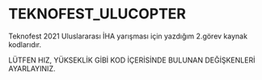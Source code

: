 # TEKNOFEST_ULUCOPTER
Teknofest 2021 Uluslararası İHA yarışması için yazdığım 2.görev kaynak kodlarıdır.

LÜTFEN HIZ, YÜKSEKLİK GİBİ KOD İÇERİSİNDE BULUNAN DEĞİŞKENLERİ AYARLAYINIZ.
